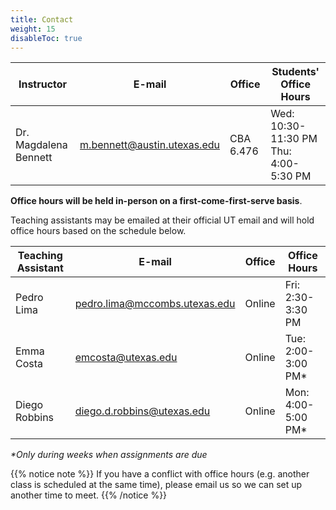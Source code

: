 ```yaml
---
title: Contact
weight: 15
disableToc: true
---
```


| Instructor | E-mail   | Office   | Students' Office Hours |
|------------|----------|----------|--------------|
| Dr. Magdalena Bennett   | <a href="mailto:m.bennett@austin.utexas.edu">m.bennett@austin.utexas.edu</a>   | CBA 6.476   | Wed: 10:30-11:30 PM <br /> Thu: 4:00-5:30 PM|

**Office hours will be held in-person on a first-come-first-serve basis**. 

Teaching assistants may be emailed at their official UT email and will hold office hours based on the schedule below.

| Teaching Assistant | E-mail   | Office   | Office Hours |
|------------|----------|----------|--------------|
| Pedro Lima  | <a href="pedro.lima@mccombs.utexas.edu">pedro.lima@mccombs.utexas.edu</a>   |   Online | Fri: 2:30-3:30 PM |
| Emma Costa  | <a href="emcosta@utexas.edu">emcosta@utexas.edu</a>   |   Online | Tue: 2:00-3:00 PM\* |
| Diego Robbins  | <a href="diego.d.robbins@utexas.edu">diego.d.robbins@utexas.edu</a>   |   Online | Mon: 4:00-5:00 PM\* |

*\*Only during weeks when assignments are due*

{{% notice note %}}
If you have a conflict with office hours (e.g. another class is scheduled at the same time), please email us so we can set up another time to meet.
{{% /notice %}}